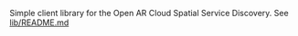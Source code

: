 Simple client library for the Open AR Cloud Spatial Service Discovery.
See [lib/README.md](lib/README.md)
